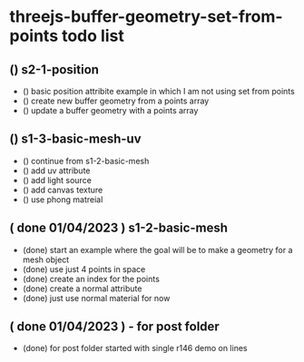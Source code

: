 # threejs-buffer-geometry-set-from-points todo list

## () s2-1-position
* () basic position attribite example in which I am not using set from points
* () create new buffer geometry from a points array
* () update a buffer geometry with a points array

## () s1-3-basic-mesh-uv
* () continue from s1-2-basic-mesh
* () add uv attribute
* () add light source
* () add canvas texture
* () use phong matreial

## ( done 01/04/2023 ) s1-2-basic-mesh
* (done) start an example where the goal will be to make a geometry for a mesh object
* (done) use just 4 points in space
* (done) create an index for the points
* (done) create a normal attribute
* (done) just use normal material for now

## ( done 01/04/2023 ) - for post folder
* (done) for post folder started with single r146 demo on lines

